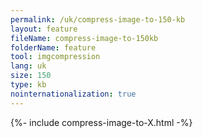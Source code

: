```yaml
---
permalink: /uk/compress-image-to-150-kb
layout: feature
fileName: compress-image-to-150kb
folderName: feature
tool: imgcompression
lang: uk
size: 150
type: kb
nointernationalization: true
---
```

{%- include compress-image-to-X.html -%}       
